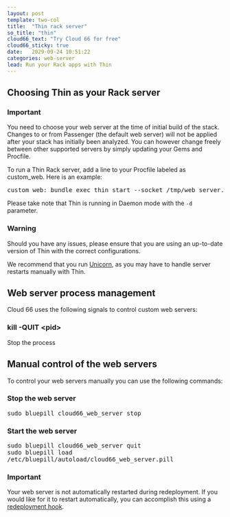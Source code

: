 ```yaml
---
layout: post
template: two-col
title:  "Thin rack server"
so_title: "thin"
cloud66_text: "Try Cloud 66 for free"
cloud66_sticky: true
date:   2029-09-24 10:51:22
categories: web-server
lead: Run your Rack apps with Thin
---
```


## Choosing Thin as your Rack server
<div class="notice">
	<h3>Important</h3>
	<p>You need to choose your web server at the time of initial build of the stack. Changes to or from Passenger (the default web server) will not be applied after your stack has initially been analyzed. You can however change freely between other supported servers by simply updating your Gems and Procfile.</p>
</div>

To run a Thin Rack server, add a line to your Procfile labeled as custom&#95;web. Here is an example:

<pre class='terminal'>
custom&#95;web: bundle exec thin start --socket /tmp/web&#95;server.sock --pid /tmp/web&#95;server.pid -e $RACK&#95;ENV -d
</pre>
Please take note that Thin is running in Daemon mode with the `-d` parameter.

<div class="notice notice-warning">
    <h3>Warning</h3>
    <p>Should you have any issues, please ensure that you are using an up-to-date version of Thin with the correct configurations.</p>
    <p>We recommend that you run <a href="/web-server/unicorn-rack-server.html">Unicorn</a>, as you may have to handle server restarts manually with Thin.</p>
</div>

## Web server process management
Cloud 66 uses the following signals to control custom web servers:

### kill -QUIT &#60;pid&#62;
Stop the process

## Manual control of the web servers
To control your web servers manually you can use the following commands:

### Stop the web server
<p>
<kbd>
	sudo bluepill cloud66&#95;web&#95;server stop
</kbd>
</p>

### Start the web server
<p>
<kbd>
	sudo bluepill cloud66&#95;web&#95;server quit
</kbd><br/>
<kbd>
	sudo bluepill load /etc/bluepill/autoload/cloud66&#95;web&#95;server.pill
</kbd>
</p>

<div class="notice">
	<h3>Important</h3>
	<p>Your web server is not automatically restarted during redeployment. If you would like for it to restart automatically, you can accomplish this using a <a href='/stack-features/redeployment-hook.html'>redeployment hook</a>.</p>
</div>